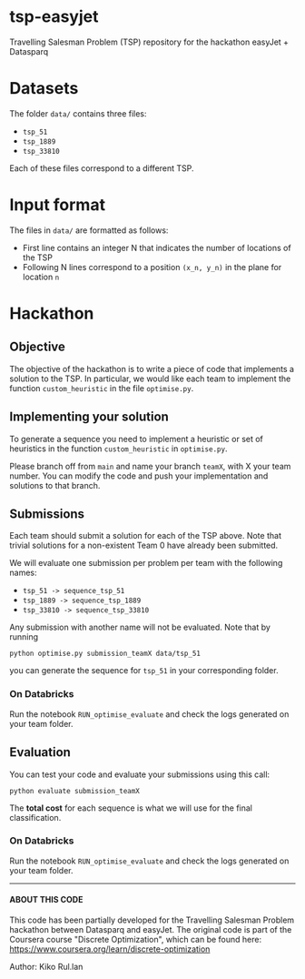 # tsp-easyjet
Travelling Salesman Problem (TSP) repository for the hackathon easyJet + Datasparq

# Datasets
The folder `data/` contains three files:
- `tsp_51`
- `tsp_1889`
- `tsp_33810`

Each of these files correspond to a different TSP. 

# Input format
The files in `data/` are formatted as follows:
- First line contains an integer N that indicates the number of locations of the TSP
- Following N lines correspond to a position `(x_n, y_n)` in the plane for location `n`

# Hackathon

## Objective
The objective of the hackathon is to write a piece of code that implements a solution to the TSP.
In particular, we would like each team to implement the function `custom_heuristic` in the file `optimise.py`.

## Implementing your solution
To generate a sequence you need to implement a heuristic or set of heuristics 
in the function `custom_heuristic` in `optimise.py`.

Please branch off from `main` and name your branch `teamX`, with X your team number.
You can modify the code and push your implementation and solutions to that branch.

## Submissions
Each team should submit a solution for each of the TSP above. 
Note that trivial solutions for a non-existent Team 0 have already been submitted. 

We will evaluate one submission per problem per team with the following names:
- `tsp_51 -> sequence_tsp_51`
- `tsp_1889 -> sequence_tsp_1889`
- `tsp_33810 -> sequence_tsp_33810`

Any submission with another name will not be evaluated. Note that by running

`python optimise.py submission_teamX data/tsp_51`

you can generate the sequence for `tsp_51` in your corresponding folder. 

### On Databricks
Run the notebook `RUN_optimise_evaluate` and check the logs generated on your team folder.

## Evaluation

You can test your code and evaluate your submissions using this call:

`python evaluate submission_teamX`

The **total cost** for each sequence is what we will use for the final classification.

### On Databricks
Run the notebook `RUN_optimise_evaluate` and check the logs generated on your team folder.

---
#### ABOUT THIS CODE
This code has been partially developed for the Travelling Salesman Problem hackathon
between Datasparq and easyJet. 
The original code is part of the Coursera course "Discrete Optimization", which can be found here: https://www.coursera.org/learn/discrete-optimization

Author: Kiko Rul.lan
